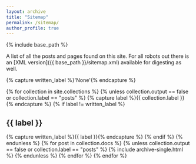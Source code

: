 ```yaml
---
layout: archive
title: "Sitemap"
permalink: /sitemap/
author_profile: true
---
```


{% include base_path %}

A list of all the posts and pages found on this site. For all robots out there is an [XML version]({{ base_path }}/sitemap.xml) available for digesting as well.



{% capture written_label %}'None'{% endcapture %}

{% for collection in site.collections %}
{% unless collection.output == false or collection.label == "posts" %}
  {% capture label %}{{ collection.label }}{% endcapture %}
  {% if label != written_label %}
  <h2>{{ label }}</h2>
  {% capture written_label %}{{ label }}{% endcapture %}
  {% endif %}
{% endunless %}
{% for post in collection.docs %}
  {% unless collection.output == false or collection.label == "posts" %}
  {% include archive-single.html %}
  {% endunless %}
{% endfor %}
{% endfor %}
